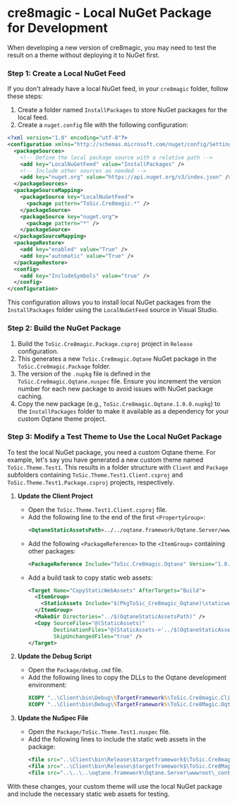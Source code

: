# cre8magic - Local NuGet Package for Development

When developing a new version of cre8magic, you may need to test the result on a theme without deploying it to NuGet first.

### Step 1: Create a Local NuGet Feed

If you don't already have a local NuGet feed, in your `cre8magic` folder, follow these steps:

1. Create a folder named `InstallPackages` to store NuGet packages for the local feed.
1. Create a `nuget.config` file with the following configuration:

```xml
<?xml version="1.0" encoding="utf-8"?>
<configuration xmlns="http://schemas.microsoft.com/nuget/config/Settings">
  <packageSources>
    <!-- Define the local package source with a relative path -->
    <add key="LocalNuGetFeed" value="InstallPackages" />
    <!-- Include other sources as needed -->
    <add key="nuget.org" value="https://api.nuget.org/v3/index.json" />
  </packageSources>
  <packageSourceMapping>
    <packageSource key="LocalNuGetFeed">
      <package pattern="ToSic.Cre8magic.*" />
    </packageSource>
    <packageSource key="nuget.org">
      <package pattern="*" />
    </packageSource>
  </packageSourceMapping>
  <packageRestore>
    <add key="enabled" value="True" />
    <add key="automatic" value="True" />
  </packageRestore>
  <config>
    <add key="IncludeSymbols" value="true" />
  </config>
</configuration>
```

This configuration allows you to install local NuGet packages from the `InstallPackages` folder using the `LocalNuGetFeed` source in Visual Studio.

### Step 2: Build the NuGet Package

1. Build the `ToSic.Cre8magic.Package.csproj` project in `Release` configuration.
1. This generates a new `ToSic.Cre8magic.Oqtane` NuGet package in the `ToSic.Cre8magic.Package` folder.
1. The version of the `.nupkg` file is defined in the `ToSic.Cre8magic.Oqtane.nuspec` file. Ensure you increment the version number for each new package to avoid issues with NuGet package caching.
1. Copy the new package (e.g., `ToSic.Cre8magic.Oqtane.1.0.0.nupkg`) to the `InstallPackages` folder to make it available as a dependency for your custom Oqtane theme project.

### Step 3: Modify a Test Theme to Use the Local NuGet Package

To test the local NuGet package, you need a custom Oqtane theme. For example, let's say you have generated a new custom theme named `ToSic.Theme.Test1`. This results in a folder structure with `Client` and `Package` subfolders containing `ToSic.Theme.Test1.Client.csproj` and `ToSic.Theme.Test1.Package.csproj` projects, respectively.

1. **Update the Client Project**
   - Open the `ToSic.Theme.Test1.Client.csproj` file.
   - Add the following line to the end of the first `<PropertyGroup>`:
     ```xml
     <OqtaneStaticAssetsPath>../../oqtane.framework/Oqtane.Server/wwwroot/_content/ToSic.Cre8magic.Oqtane</OqtaneStaticAssetsPath>
     ```
   - Add the following `<PackageReference>` to the `<ItemGroup>` containing other packages:
     ```xml
     <PackageReference Include="ToSic.Cre8magic.Oqtane" Version="1.0.0" GeneratePathProperty="true" />
     ```
   - Add a build task to copy static web assets:
     ```xml
     <Target Name="CopyStaticWebAssets" AfterTargets="Build">
       <ItemGroup>
         <StaticAssets Include="$(PkgToSic_Cre8magic_Oqtane)\staticwebassets\**\*" />
       </ItemGroup>
       <MakeDir Directories="../$(OqtaneStaticAssetsPath)" />
       <Copy SourceFiles="@(StaticAssets)"
             DestinationFiles="@(StaticAssets->'../$(OqtaneStaticAssetsPath)/%(RecursiveDir)%(Filename)%(Extension)')"
             SkipUnchangedFiles="true" />
     </Target>
     ```

1. **Update the Debug Script**
   - Open the `Package/debug.cmd` file.
   - Add the following lines to copy the DLLs to the Oqtane development environment:
     ```cmd
     XCOPY "..\Client\bin\Debug\%TargetFramework%\ToSic.Cre8magic.Client.Oqtane.dll" "..\..\..\oqtane.framework\Oqtane.Server\bin\Debug\%TargetFramework%\" /Y
     XCOPY "..\Client\bin\Debug\%TargetFramework%\ToSic.Cre8Magic.OqtaneBs5.Client.Oqtane.dll" "..\..\..\oqtane.framework\Oqtane.Server\bin\Debug\%TargetFramework%\" /Y
     ```

1. **Update the NuSpec File**
   - Open the `Package/ToSic.Theme.Test1.nuspec` file.
   - Add the following lines to include the static web assets in the package:
     ```xml
     <file src="..\Client\bin\Release\$targetframework$\ToSic.Cre8magic.Client.Oqtane.dll" target="lib\$targetframework$" />
     <file src="..\Client\bin\Release\$targetframework$\ToSic.Cre8Magic.OqtaneBs5.Client.Oqtane.dll" target="lib\$targetframework$" />
     <file src="..\..\..\oqtane.framework\Oqtane.Server\wwwroot\_content\ToSic.Cre8magic.Oqtane\**\*.*" target="wwwroot\_content\ToSic.Cre8magic.Oqtane" />
     ```

With these changes, your custom theme will use the local NuGet package and include the necessary static web assets for testing.

